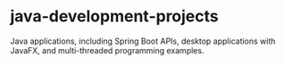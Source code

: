 # java-development-projects
Java applications, including Spring Boot APIs, desktop applications with JavaFX, and multi-threaded programming examples.
